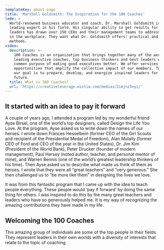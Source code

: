 ```yaml
---
templateKey: about-page
title: 'Marshall Goldsmith: The Inspiration for the 100 Coaches'
lede: >
  World-renowned business educator and coach, Dr. Marshall Goldsmith is the
  leading expert in his field. His singular ability to get results for top
  leaders has drawn over 150 CEOs and their management teams to address change
  in the workplace. They want what Dr. Goldsmith offers: practical and proven
  methods.
video:
  description: >-
    100 Coaches is an organization that brings together many of the world's
    leading executive coaches, top business thinkers and best leaders with the
    common purpose of making good executives better. We offer services and
    opportunities that amplify the collective impact of our members. Together,
    our goal is to prepare, develop, and energize inspired leaders for the
    future.
  title: What is 100 Coaches?
  url: 'https://creativeleverage.wistia.com/medias/2imjnz3vyi/'
---
```

## It started with an idea to pay it forward

A couple of years ago, I attended a program led by my wonderful friend Ayse Birsel, one of the world’s top designers, called Design the Life You Love. At the program, Ayse asked us to write down the names of our heroes. I wrote down Frances Hesselbein (former CEO of the Girl Scouts and recipient of the Presidential Medal of Freedom), Alan Mulally (former CEO of Ford and CEO of the year in the United States), Dr. Jim Kim (President of the World Bank), Peter Drucker (founder of modern management), Paul Hersey (noted author, teacher, and personal mentor of mine), and Warren Bennis (one of the world’s greatest leadership thinkers of his time). Then Ayse asked us to describe what made us think of them as heroes. I wrote that they were all “great teachers” and “very generous.” She then challenged us to “be more like them” in designing the lives we love.

It was from this fantastic program that I came up with the idea to teach people everything. These people would ‘pay if forward’ by doing the same thing for others. I was inspired to do this by the many great teachers and leaders who have so generously helped me. It is my way of recognizing the amazing contributions they have made in my life. 

## Welcoming the 100 Coaches

This amazing group of individuals are some of the top people in their fields. They represent leaders in their own worlds with a diversity of interests that relate to the topic of coaching.

